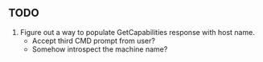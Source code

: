 ## TODO

1. Figure out a way to populate GetCapabilities response with host name.
   - Accept third CMD prompt from user?
   - Somehow introspect the machine name?
